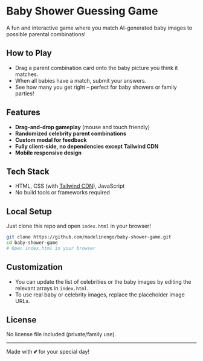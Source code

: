 # Baby Shower Guessing Game

A fun and interactive game where you match AI-generated baby images to possible parental combinations!

## How to Play

- Drag a parent combination card onto the baby picture you think it matches.
- When all babies have a match, submit your answers.
- See how many you get right – perfect for baby showers or family parties!

## Features

- **Drag-and-drop gameplay** (mouse and touch friendly)
- **Randomized celebrity parent combinations**
- **Custom modal for feedback**
- **Fully client-side, no dependencies except Tailwind CDN**
- **Mobile responsive design**

## Tech Stack

- HTML, CSS (with [Tailwind CDN](https://cdn.tailwindcss.com)), JavaScript  
- No build tools or frameworks required

## Local Setup

Just clone this repo and open `index.html` in your browser!

```sh
git clone https://github.com/madelinengo/baby-shower-game.git
cd baby-shower-game
# Open index.html in your browser
```

## Customization

- You can update the list of celebrities or the baby images by editing the relevant arrays in `index.html`.
- To use real baby or celebrity images, replace the placeholder image URLs.

## License

No license file included (private/family use).

---

Made with 💕 for your special day!
